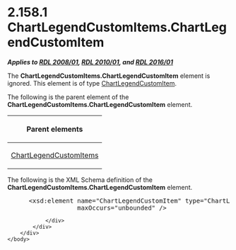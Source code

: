 <html dir="LTR" xmlns:mshelp="http://msdn.microsoft.com/mshelp" xmlns:ddue="http://ddue.schemas.microsoft.com/authoring/2003/5" xmlns:xlink="http://www.w3.org/1999/xlink" xmlns:tool="http://www.microsoft.com/tooltip">
    <head>
        <meta http-equiv="Content-Type" content="text/html; CHARSET=utf-8"></meta>
        <meta name="save" content="history"></meta>
        <title>2.158.1 ChartLegendCustomItems.ChartLegendCustomItem</title>
        <xml>
            <mshelp:toctitle title="2.158.1 ChartLegendCustomItems.ChartLegendCustomItem"></mshelp:toctitle>
            <mshelp:rltitle title="[MS-RDL]: ChartLegendCustomItems.ChartLegendCustomItem"></mshelp:rltitle>
            <mshelp:keyword index="A" term="d9905806-e52d-4d3f-81a8-eb2119184cff"></mshelp:keyword>
            <mshelp:attr name="DCSext.ContentType" value="open specification"></mshelp:attr>
            <mshelp:attr name="AssetID" value="d9905806-e52d-4d3f-81a8-eb2119184cff"></mshelp:attr>
            <mshelp:attr name="TopicType" value="kbRef"></mshelp:attr>
            <mshelp:attr name="DCSext.Title" value="[MS-RDL]: ChartLegendCustomItems.ChartLegendCustomItem" />
        </xml>
    </head>
    <body>
        <div id="header">
            <h1 class="heading">2.158.1 ChartLegendCustomItems.ChartLegendCustomItem</h1>
        </div>
        <div id="mainSection">
            <div id="mainBody">
                <div id="allHistory" class="saveHistory"></div>
                <div id="sectionSection0" class="section" name="collapseableSection">
                    

<p><b><i>Applies to </i></b><a href="1e855f94-4617-47e4-b89e-0856c6cb420f.md"><b><i>RDL 2008/01</i></b></a><b><i>,
</i></b><a href="3428e690-a348-4ec7-8a6a-8efb42d2cdee.md"><b><i>RDL 2010/01</i></b></a><b><i>,
and </i></b><a href="52ce3983-2bfc-4e72-9359-42aaf5fe4509.md"><b><i>RDL 2016/01</i></b></a></p>

<p>The <b>ChartLegendCustomItems.ChartLegendCustomItem</b>
element is ignored. This element is of type <a href="1fd4c1e5-6e69-4393-aa6b-397d0835b386.md">ChartLegendCustomItem</a>.</p>

<p>The following is the parent element of the <b>ChartLegendCustomItems.ChartLegendCustomItem</b>
element.</p>

<table>
 <thead>
  <tr>
   <th>
   <p>Parent elements</p>
   </th>
  </tr>
 </thead>
 <tr>
  <td>
  <p><a href="f54d6cf8-0806-497b-b089-23b86b411cc9.md">ChartLegendCustomItems</a></p>
  </td>
 </tr>
</table>

<p>The following is the XML Schema definition of the <b>ChartLegendCustomItems.ChartLegendCustomItem</b>
element.           </p>

<dl>
<dd>
<div><pre> &lt;xsd:element name=&quot;ChartLegendCustomItem&quot; type=&quot;ChartLegendCustomItemType&quot; 
              maxOccurs=&quot;unbounded&quot; /&gt;
</pre></div>
</dd></dl>


                </div>
            </div>
        </div>
    </body>
</html>